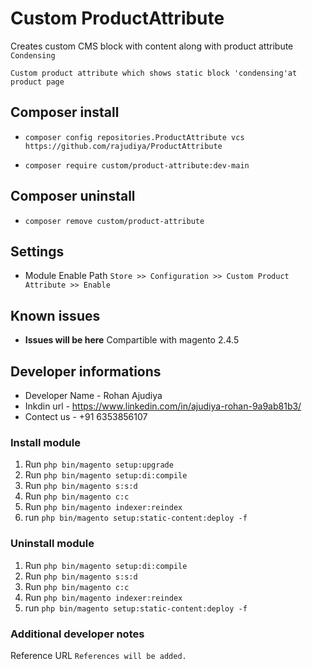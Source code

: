 # Custom ProductAttribute

Creates custom CMS block with content along with product attribute `Condensing` 

`Custom product attribute which shows static block 'condensing'at product page`

## Composer install

- `composer config repositories.ProductAttribute vcs https://github.com/rajudiya/ProductAttribute`

- `composer require custom/product-attribute:dev-main`

## Composer uninstall

- `composer remove custom/product-attribute`

## Settings

- Module Enable Path `Store >> Configuration >> Custom Product Attribute >> Enable`

## Known issues

- **Issues will be here**
  Compartible with magento 2.4.5

## Developer informations
- Developer Name - Rohan Ajudiya
- Inkdin url     - https://www.linkedin.com/in/ajudiya-rohan-9a9ab81b3/
- Contect us     - +91 6353856107

### Install module

1. Run `php bin/magento setup:upgrade`
2. Run `php bin/magento setup:di:compile`
3. Run `php bin/magento s:s:d`
4. Run `php bin/magento c:c`
6. Run `php bin/magento indexer:reindex`
7. run `php bin/magento setup:static-content:deploy -f`

### Uninstall module
1. Run `php bin/magento setup:di:compile`
2. Run `php bin/magento s:s:d`
3. Run `php bin/magento c:c`
4. Run `php bin/magento indexer:reindex`
5. run `php bin/magento setup:static-content:deploy -f`

### Additional developer notes
Reference URL `References will be added.`
